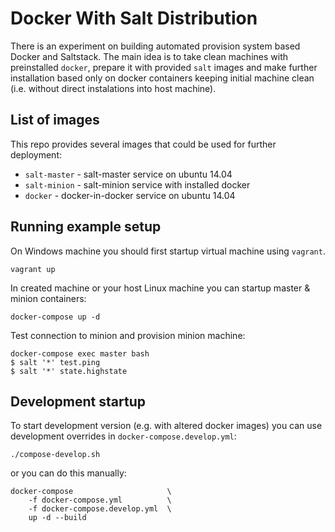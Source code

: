 # Docker With Salt Distribution

There is an experiment on building automated provision system based Docker and Saltstack.
The main idea is to take clean machines with preinstalled `docker`, prepare it with provided `salt` images
and make further installation based only on docker containers keeping initial machine clean
(i.e. without direct instalations into host machine).

## List of images

This repo provides several images that could be used for further deployment:

 * `salt-master` - salt-master service on ubuntu 14.04
 * `salt-minion` - salt-minion service with installed docker
 * `docker` - docker-in-docker service on ubuntu 14.04

## Running example setup

On Windows machine you should first startup virtual machine using `vagrant`.

    vagrant up

In created machine or your host Linux machine you can startup master & minion containers:

	docker-compose up -d

Test connection to minion and provision minion machine:

	docker-compose exec master bash
	$ salt '*' test.ping
	$ salt '*' state.highstate

## Development startup

To start development version (e.g. with altered docker images) you can use development overrides in `docker-compose.develop.yml`:

    ./compose-develop.sh

or you can do this manually:

    docker-compose                     \
        -f docker-compose.yml          \
        -f docker-compose.develop.yml  \
        up -d --build
